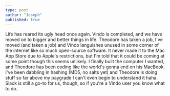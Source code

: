 ```yaml
---
type: post
author: "Joseph"
published: true
---
```


Life has reared its ugly head once again. Vindo is completed, and we have moved on to bigger and better things in life. Theodore has taken a job, I've moved (and taken a job) and Vindo languishes unused in some corner of the internet like so much open-source software. It never made it to the Mac App Store due to Apple's restrictions, but I'm told that it could be coming at some point though this seems unlikely. I finally built the computer I wanted, and Theodore has been coding like the world's gonna end on his MacBook. I've been dabbling in hashing (MD5, no salts yet) and Theodore is doing stuff so far above my paygrade I can't even begin to understand it haha. Slack is still a go-to for us, though, so if you're a Vindo user you know what to do.
